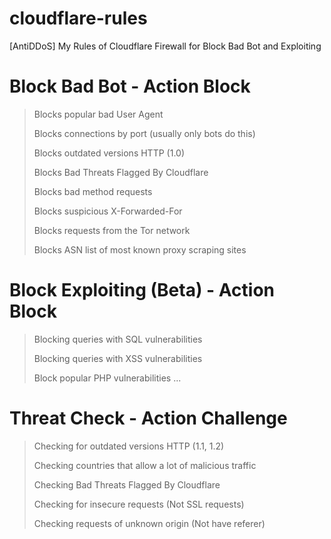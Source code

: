 # cloudflare-rules
[AntiDDoS] My Rules of Cloudflare Firewall for Block Bad Bot and Exploiting

# Block Bad Bot - Action Block
> Blocks popular bad User Agent
> 
> Blocks connections by port (usually only bots do this)
> 
> Blocks outdated versions HTTP (1.0)
> 
> Blocks Bad Threats Flagged By Cloudflare
> 
> Blocks bad method requests
> 
> Blocks suspicious X-Forwarded-For
> 
> Blocks requests from the Tor network
> 
> Blocks ASN list of most known proxy scraping sites

# Block Exploiting (Beta) - Action Block
> Blocking queries with SQL vulnerabilities
> 
> Blocking queries with XSS vulnerabilities
> 
> Block popular PHP vulnerabilities
...

# Threat Check - Action Challenge
> Checking for outdated versions HTTP (1.1, 1.2)
> 
> Checking countries that allow a lot of malicious traffic
> 
> Checking Bad Threats Flagged By Cloudflare
> 
> Checking for insecure requests (Not SSL requests)
> 
> Checking requests of unknown origin (Not have referer)
